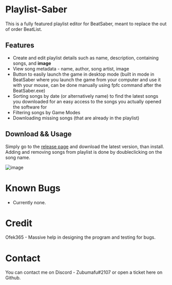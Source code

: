 # Playlist-Saber
This is a fully featured playlist editor for BeatSaber, meant to replace the out of order BeatList.

## Features

- Create and edit playlist details such as name, description, containing songs, and **image**
- View song metadata - name, author, song artist, image
- Button to easily launch the game in desktop mode (built in mode in BeatSaber where you launch the game from your computer and use it with your mouse, can be done manually using fpfc command after the BeatSaber.exe)
- Sorting songs by date (or alternatively name) to find the latest songs you downloaded for an easy access to the songs you actually opened the software for
- Filtering songs by Game Modes
- Downloading missing songs (that are already in the playlist)


## Download && Usage
Simply go to the [release page](https://github.com/Zoobumafu/Playlist-Saber/releases) and download the latest version, than install.
Adding and removing songs from playlist is done by doubleclicking on the song name.

![image](https://user-images.githubusercontent.com/81674290/142729657-22febd94-2478-44bc-b086-3c49db89ae91.png)

# Known Bugs 
- Currently none.    
   
# Credit 

Ofek365 - Massive help in designing the program and testing for bugs.

# Contact
You can contact me on Discord - Zubumafu#2107 or open a ticket here on Github.
